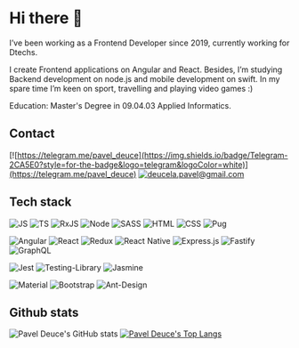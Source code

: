 # Hi there 👋

I’ve been working as a Frontend Developer since 2019, currently working for Dtechs.

I create Frontend applications on Angular and React. Besides, I’m studying Backend development on node.js and mobile development on swift. In my spare time I’m keen on sport, travelling and playing video games :)

Education: Master's Degree in 09.04.03 Applied Informatics.

## Contact

[![https://telegram.me/pavel_deuce](https://img.shields.io/badge/Telegram-2CA5E0?style=for-the-badge&logo=telegram&logoColor=white)](https://telegram.me/pavel_deuce)
[![deucela.pavel@gmail.com](https://img.shields.io/badge/Gmail-D14836?style=for-the-badge&logo=gmail&logoColor=white)](mailto:deucela.pavel@gmail.com)

## Tech stack

![JS](https://img.shields.io/badge/JavaScript-323330?style=for-the-badge&logo=javascript&logoColor=F7DF1E)
![TS](https://img.shields.io/badge/TypeScript-007ACC?style=for-the-badge&logo=typescript&logoColor=white)
![RxJS](https://img.shields.io/badge/rxjs-%23B7178C.svg?style=for-the-badge&logo=reactivex&logoColor=white)
![Node](https://img.shields.io/badge/Node.js-339933?style=for-the-badge&logo=nodedotjs&logoColor=white)
![SASS](https://img.shields.io/badge/Sass-CC6699?style=for-the-badge&logo=sass&logoColor=white)
![HTML](https://img.shields.io/badge/HTML5-E34F26?style=for-the-badge&logo=html5&logoColor=white)
![CSS](https://img.shields.io/badge/CSS3-1572B6?style=for-the-badge&logo=css3&logoColor=white)
![Pug](https://img.shields.io/badge/Pug-FFF?style=for-the-badge&logo=pug&logoColor=A86454)

![Angular](https://img.shields.io/badge/Angular-DD0031?style=for-the-badge&logo=angular&logoColor=white)
![React](https://img.shields.io/badge/React-20232A?style=for-the-badge&logo=react&logoColor=61DAFB)
![Redux](https://img.shields.io/badge/redux-%23593d88.svg?style=for-the-badge&logo=redux&logoColor=white)
![React Native](https://img.shields.io/badge/react_native-%2320232a.svg?style=for-the-badge&logo=react&logoColor=%2361DAFB)
![Express.js](https://img.shields.io/badge/express.js-%23404d59.svg?style=for-the-badge&logo=express&logoColor=%2361DAFB)
![Fastify](https://img.shields.io/badge/fastify-%23000000.svg?style=for-the-badge&logo=fastify&logoColor=white)
![GraphQL](https://img.shields.io/badge/-GraphQL-E10098?style=for-the-badge&logo=graphql&logoColor=white)

![Jest](https://img.shields.io/badge/Jest-C21325?style=for-the-badge&logo=jest&logoColor=white)
![Testing-Library](https://img.shields.io/badge/-TestingLibrary-%23E33332?style=for-the-badge&logo=testing-library&logoColor=white)
![Jasmine](https://img.shields.io/badge/-Jasmine-%238A4182?style=for-the-badge&logo=Jasmine&logoColor=white)

![Material](https://img.shields.io/badge/Material%20UI-007FFF?style=for-the-badge&logo=mui&logoColor=white)
![Bootstrap](https://img.shields.io/badge/bootstrap-%23563D7C.svg?style=for-the-badge&logo=bootstrap&logoColor=white)
![Ant-Design](https://img.shields.io/badge/-AntDesign-%230170FE?style=for-the-badge&logo=ant-design&logoColor=white)

## Github stats

![Pavel Deuce's GitHub stats](https://github-readme-stats.vercel.app/api?username=paveldeuce&show_icons=true&line_height=20&include_all_commits=true)
[![Pavel Deuce's Top Langs](https://github-readme-stats.vercel.app/api/top-langs/?username=paveldeuce&layout=compact&langs_count=10)](https://github.com/paveldeuce/github-readme-stats)
